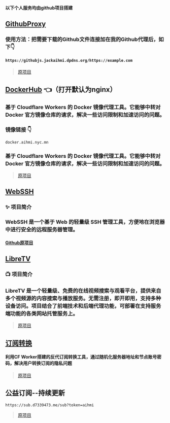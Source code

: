 #### 以下个人服务均由github项目搭建

## [GithubProxy](https://githubjs.jackaihmi.dpdns.org)
### 使用方法：把需要下载的Github文件连接加在我的Github代理后，如下👇
#### `https://githubjs.jackaihmi.dpdns.org/https://example.com`

> [原项目](https://github.com/cmliu/CF-Workers-GitHub)

## [DockerHub](https://docker.aihmi.nyc.mn) 👈（打开默认为nginx）
### 基于 Cloudflare Workers 的 Docker 镜像代理工具。它能够中转对 Docker 官方镜像仓库的请求，解决一些访问限制和加速访问的问题。
### 镜像链接 👇
```
docker.aihmi.nyc.mn
```

### 基于 Cloudflare Workers 的 Docker 镜像代理工具。它能够中转对 Docker 官方镜像仓库的请求，解决一些访问限制和加速访问的问题。

> [原项目](https://github.com/cmliu/CF-Workers-docker.io)

## [WebSSH](https://webssh.aihmi.nyc.mn/) 
### ✨ 项目简介
### WebSSH 是一个基于 Web 的轻量级 SSH 管理工具，方便地在浏览器中进行安全的远程服务器管理。
#### [Github原项目](https://github.com/cmliu/webssh)

## [LibreTV](https://libretv.aihmi.nyc.mn)
### 📺 项目简介
### LibreTV 是一个轻量级、免费的在线视频搜索与观看平台，提供来自多个视频源的内容搜索与播放服务。无需注册，即开即用，支持多种设备访问。项目结合了前端技术和后端代理功能，可部署在支持服务端功能的各类网站托管服务上。
> [原项目](https://github.com/LibreSpark/LibreTV)


## [订阅转换](https://psub.aihmi.nyc.mn)
#### 利用CF Worker搭建的反代订阅转换工具，通过随机化服务器地址和节点账号密码，解决用户转换订阅的隐私问题
> [原项目](https://github.com/bulianglin/psub)

## 公益订阅--持续更新 

```
https://sub.d7339473.me/sub?token=aihmi
``` 

> [原项目](https://github.com/jackaihmi/CF-Workers-SUB)
